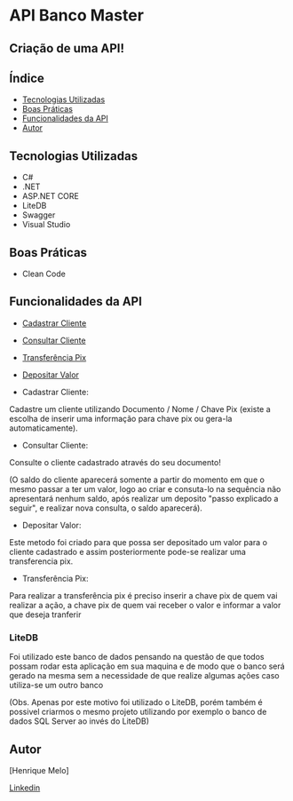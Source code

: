 # API Banco Master

## Criação de uma API!

## Índice
- <a href="#-Tecnologias-utilizadas"> Tecnologias Utilizadas</a>
- <a href="#-Boas-Práticas"> Boas Práticas</a>
- <a href="#-Funcionalidades-da-API"> Funcionalidades da API</a>
- <a href="#-Autor">Autor</a>

## Tecnologias Utilizadas
- C#
- .NET
- ASP.NET CORE
- LiteDB
- Swagger
- Visual Studio 

## Boas Práticas
- Clean Code

## Funcionalidades da API 
- <a href="#Cadastrar-Cliente"> Cadastrar Cliente <a/>
- <a href="#Consultar-Cliente"> Consultar Cliente <a/>
- <a href="#Transferencia-Pix "> Transferência Pix <a/>
- <a href="#Depositar-Valor"> Depositar Valor <a/>


- Cadastrar Cliente: 

Cadastre um cliente utilizando Documento / Nome / Chave Pix 
(existe a escolha de inserir uma informação para chave pix 
ou gera-la automaticamente). 

- Consultar Cliente: 

Consulte o cliente cadastrado através do seu documento!

(O saldo do cliente aparecerá somente a partir do momento 
em que o mesmo passar a ter um valor, logo ao criar e consuta-lo
na sequência não apresentará nenhum saldo, após realizar um deposito
"passo explicado a seguir", e realizar nova consulta, o saldo aparecerá).

- Depositar Valor: 

Este metodo foi criado para que possa ser depositado um valor 
para o cliente cadastrado e assim posteriormente pode-se realizar
uma transferencia pix.

- Transferência Pix:

Para realizar a transferência pix é preciso inserir a chave pix de quem 
vai realizar a ação, a chave pix de quem vai receber o valor e informar a 
valor que deseja tranferir

### LiteDB 
Foi utilizado este banco de dados pensando na questão de que todos possam 
rodar esta aplicação em sua maquina e de modo que o banco será gerado na mesma
sem a necessidade de que realize algumas ações caso utiliza-se um outro banco 

(Obs. Apenas por este motivo foi utilizado o LiteDB, 
porém também é possivel criarmos o mesmo projeto utilizando 
por exemplo o banco de dados SQL Server ao invés do LiteDB)

## Autor
[Henrique Melo]

[Linkedin](https://www.linkedin.com/in/henriquemelo05/)

